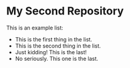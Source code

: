 # My Second Repository

This is an example list:
* This is the first thing in the list.
* This is the second thing in the list.
* Just kidding! This is the last!
* No seriously. This one is the last.